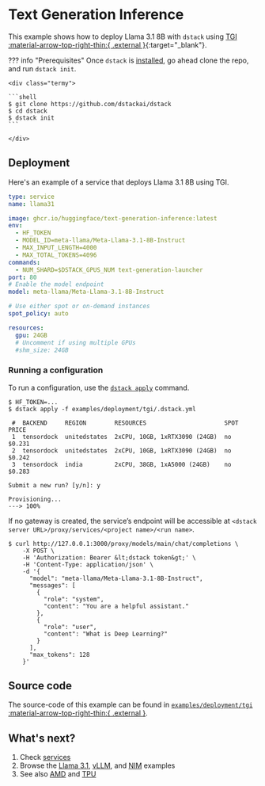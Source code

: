 # Text Generation Inference

This example shows how to deploy Llama 3.1 8B with `dstack` using [TGI :material-arrow-top-right-thin:{ .external }](https://huggingface.co/docs/text-generation-inference/en/index){:target="_blank"}.

??? info "Prerequisites"
    Once `dstack` is [installed](https://dstack.ai/docs/installation), go ahead clone the repo, and run `dstack init`.

    <div class="termy">
 
    ```shell
    $ git clone https://github.com/dstackai/dstack
    $ cd dstack
    $ dstack init
    ```
 
    </div>

## Deployment

Here's an example of a service that deploys Llama 3.1 8B using TGI.

<div editor-title="examples/deployment/tgi/.dstack.yml">

```yaml
type: service
name: llama31

image: ghcr.io/huggingface/text-generation-inference:latest
env:
  - HF_TOKEN
  - MODEL_ID=meta-llama/Meta-Llama-3.1-8B-Instruct
  - MAX_INPUT_LENGTH=4000
  - MAX_TOTAL_TOKENS=4096
commands:
  - NUM_SHARD=$DSTACK_GPUS_NUM text-generation-launcher
port: 80
# Enable the model endpoint
model: meta-llama/Meta-Llama-3.1-8B-Instruct

# Use either spot or on-demand instances
spot_policy: auto

resources:
  gpu: 24GB
  # Uncomment if using multiple GPUs
  #shm_size: 24GB
```
</div>

### Running a configuration

To run a configuration, use the [`dstack apply`](https://dstack.ai/docs/reference/cli/index.md#dstack-apply) command. 

<div class="termy">

```shell
$ HF_TOKEN=...
$ dstack apply -f examples/deployment/tgi/.dstack.yml

 #  BACKEND     REGION        RESOURCES                      SPOT  PRICE    
 1  tensordock  unitedstates  2xCPU, 10GB, 1xRTX3090 (24GB)  no    $0.231   
 2  tensordock  unitedstates  2xCPU, 10GB, 1xRTX3090 (24GB)  no    $0.242   
 3  tensordock  india         2xCPU, 38GB, 1xA5000 (24GB)    no    $0.283  

Submit a new run? [y/n]: y

Provisioning...
---> 100%
```
</div>

If no gateway is created, the service’s endpoint will be accessible at 
`<dstack server URL>/proxy/services/<project name>/<run name>`.

<div class="termy">

```shell
$ curl http://127.0.0.1:3000/proxy/models/main/chat/completions \
    -X POST \
    -H 'Authorization: Bearer &lt;dstack token&gt;' \
    -H 'Content-Type: application/json' \
    -d '{
      "model": "meta-llama/Meta-Llama-3.1-8B-Instruct",
      "messages": [
        {
          "role": "system",
          "content": "You are a helpful assistant."
        },
        {
          "role": "user",
          "content": "What is Deep Learning?"
        }
      ],
      "max_tokens": 128
    }'
```

</div>

## Source code

The source-code of this example can be found in 
[`examples/deployment/tgi` :material-arrow-top-right-thin:{ .external }](https://github.com/dstackai/dstack/blob/master/examples/deployment/tgi).

## What's next?

1. Check [services](https://dstack.ai/docs/services)
2. Browse the [Llama 3.1](https://dstack.ai/examples/llms/llama31/), [vLLM](https://dstack.ai/examples/deployment/vllm/),
   and [NIM](https://dstack.ai/examples/deployment/nim/) examples
3. See also [AMD](https://dstack.ai/examples/accelerators/amd/) and
   [TPU](https://dstack.ai/examples/accelerators/tpu/)

